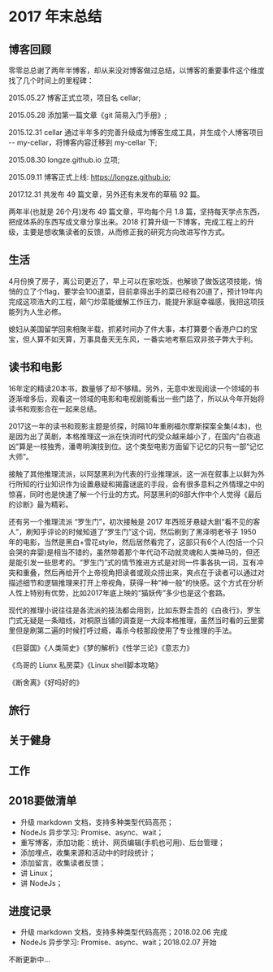 # 2017 年末总结

## 博客回顾

零零总总谢了两年半博客，却从来没对博客做过总结，以博客的重要事件这个维度找了几个时间上的里程碑：

2015.05.27 博客正式立项，项目名 cellar;

2015.05.28 添加第一篇文章《git 简易入门手册》;

2015.12.31 cellar 通过半年多的完善升级成为博客生成工具，并生成个人博客项目 -- my-cellar，将博客内容迁移到 my-cellar 下;

2015.08.30 longze.github.io 立项;

2015.09.11 博客正式上线: https://longze.github.io;

2017.12.31 共发布 49 篇文章，另外还有未发布的草稿 92 篇。

两年半(也就是 26个月)发布 49 篇文章，平均每个月 1.8 篇，坚持每天学点东西，把成体系的东西写成文章分享出来。2018 打算升级一下博客，完成工程上的升级，主要是想收集读者的反馈，从而修正我的研究方向改进写作方式。

## 生活

4月份换了房子，离公司更近了，早上可以在家吃饭，也解锁了做饭这项技能，悄悄的立了个flag，要学会100道菜，目前拿得出手的菜已经有20道了，预计19年内完成这项浩大的工程，颠勺炒菜能缓解工作压力，能提升家庭幸福感，我把这项技能列为人生必修。

媳妇从美国留学回来相聚半载，抓紧时间办了件大事，本打算要个香港户口的宝宝，但人算不如天算，万事具备天无东风，一番实地考察后双非孩子弊大于利。

## 读书和电影

16年定的精读20本书，数量够了却不够精。另外，无意中发现阅读一个领域的书逐渐增多后，观看这一领域的电影和电视剧能看出一些门路了，所以从今年开始将读书和观影合在一起来总结。

2017这一年的读书和观影主题是侦探，时隔10年重刷福尔摩斯探案全集(4本)，也是因为出了英剧，本格推理这一派在快消时代的受众越来越小了，在国内“白夜追凶”算是一枝独秀，潘粤明演技到位。这个类型电影方面留下记忆的只有一部“记忆大师”。

接触了其他推理流派，以阿瑟黑利为代表的行业推理派，这一派在叙事上以鲜为外行所知的行业知识作为设置悬疑和揭露谜底的手段，会有很多意料之外情理之中的惊喜，同时也是快速了解一个行业的方式。阿瑟黑利的6部大作中个人觉得《最后的诊断》最为精彩。

还有另一个推理流派 “罗生门”，初次接触是 2017 年西班牙悬疑大剧“看不见的客人”，刷知乎评论的时候知道了“罗生门”这个词，然后刷到了黑泽明老爷子 1950 年的电影，当然是黑白+雪花style，然后居然看完了，这部只有6个人(包括一个只会哭的弃婴)是相当不错的，虽然带着那个年代动不动就灵魂和人类神马的，但还是能引发一些思考的。“罗生门”式的情节推进方式是对同一件事各执一词，互有冲突和重叠，然后再给开个上帝视角把读者或观众捞出来，爽点在于读者可以通过对描述细节和逻辑推理来打开上帝视角，获得一种“神一般”的快感。这个方式在分析人性上特别有优势，比如2017年底上映的“猫妖传”多少也是这个套路。

现代的推理小说往往是各流派的技法都会用到，比如东野圭吾的《白夜行》，罗生门式无疑是一条暗线，对桐原当铺的调查是一大段本格推理，虽然当时看的云里雾里但是刷第二遍的时候打呼过瘾，毒杀今枝那段使用了专业推理的手法。

《巨婴国》《人类简史》《梦的解析》《性学三论》《意志力》

《鸟哥的 Liunx 私房菜》《Linux shell脚本攻略》

《断舍离》《好吗好的》

## 旅行

## 关于健身

## 工作


## 2018要做清单

- 升级 markdown 文档，支持多种类型代码高亮；
- NodeJs 异步学习: Promise、async、wait；
- 重写博客，添加功能：统计、网页编辑(手机也可用)、后台管理；
- 添加埋点，收集来源和活动中的时段统计；
- 添加留言，收集读者反馈；
- 讲 Linux；
- 讲 NodeJs；

## 进度记录

- 升级 markdown 文档，支持多种类型代码高亮；2018.02.06 完成
- NodeJs 异步学习: Promise、async、wait；2018.02.07 开始

不断更新中... 